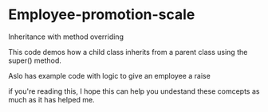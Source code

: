 # Employee-promotion-scale
Inheritance with method overriding

This code demos how a child class inherits from a parent class using the super() method.  

Aslo has example code with logic to give an employee a raise 

if you're reading this, I hope this can help you undestand these comcepts as much as it has helped me. 






